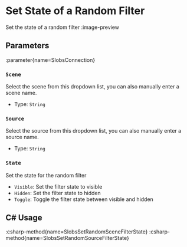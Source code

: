 # Set State of a Random Filter
Set the state of a random filter
:image-preview

## Parameters
:parameter{name=SlobsConnection}

### `Scene`
Select the scene from this dropdown list, you can also manually enter a scene name.

- Type: `String`

### `Source`
Select the source from this dropdown list, you can also manually enter a source name.

- Type: `String`

### `State`
Set the state for the random filter

- `Visible`: Set the filter state to visible
- `Hidden`: Set the filter state to hidden
- `Toggle`: Toggle the filter state between visible and hidden

## C# Usage
:csharp-method{name=SlobsSetRandomSceneFilterState}
:csharp-method{name=SlobsSetRandomSourceFilterState}